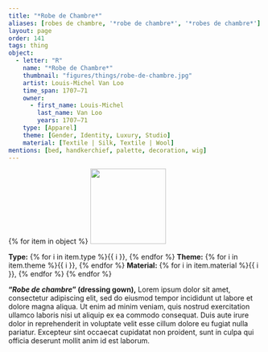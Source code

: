 ```yaml
---
title: "*Robe de Chambre*"
aliases: [robes de chambre, '*robe de chambre*', '*robes de chambre*']
layout: page
order: 141
tags: thing
object:
  - letter: "R"
    name: "*Robe de Chambre*"
    thumbnail: "figures/things/robe-de-chambre.jpg"
    artist: Louis-Michel Van Loo
    time_span: 1707–71
    owner:
      - first_name: Louis-Michel
        last_name: Van Loo
        years: 1707–71
    type: [Apparel]
    theme: [Gender, Identity, Luxury, Studio]
    material: [Textile | Silk, Textile | Wool]
mentions: [bed, handkerchief, palette, decoration, wig]
---
```


{% for item in object %}
<img src="/_assets/images/{{ item.thumbnail }}" width="150"/>

**Type:** {% for i in item.type %}{{ i }}, {% endfor %}
**Theme:** {% for i in item.theme %}{{ i }}, {% endfor %}
**Material:** {% for i in item.material %}{{ i }}, {% endfor %}
{% endfor %}

**“*Robe de chambre*” (dressing gown),** Lorem ipsum dolor sit amet, consectetur adipiscing elit, sed do eiusmod tempor incididunt ut labore et dolore magna aliqua. Ut enim ad minim veniam, quis nostrud exercitation ullamco laboris nisi ut aliquip ex ea commodo consequat. Duis aute irure dolor in reprehenderit in voluptate velit esse cillum dolore eu fugiat nulla pariatur. Excepteur sint occaecat cupidatat non proident, sunt in culpa qui officia deserunt mollit anim id est laborum.